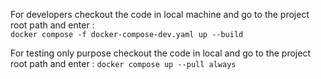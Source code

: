 For developers checkout the code in local machine and go to the project root path and enter :  
`docker compose -f docker-compose-dev.yaml up --build`

For testing only purpose checkout the code in local and go to the project root path and enter : 
`docker compose up --pull always`
